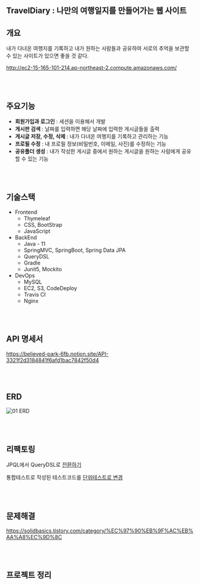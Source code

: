 ## TravelDiary : 나만의 여행일지를 만들어가는 웹 사이트

## 개요

내가 다녀온 여행지를 기록하고 내가 원하는 사람들과 공유하여 서로의 추억을 보관할 수 있는 사이트가 있으면 좋을 것 같다.

http://ec2-15-165-101-214.ap-northeast-2.compute.amazonaws.com/

<br>

<br>

## 주요기능

- **회원가입과 로그인** : 세션을 이용해서 개발
- **게시판 검색** : 날짜를 입력하면 해당 날짜에 입력한 게시글들을 출력
- **게시글 저장, 수정, 삭제** : 내가 다녀온 여행지를 기록하고 관리하는 기능
- **프로필 수정** : 내 프로필 정보(비밀번호, 이메일, 사진)를 수정하는 기능
- **공유폴더 생성** : 내가 작성한 게시글 중에서 원하는 게시글을 원하는 사람에게 공유할 수 있는 기능

<br>

<br>

## 기술스택

- Frontend
  - Thymeleaf
  - CSS, BootStrap
  - JavaScript
- BackEnd
  - Java - 11
  - SpringMVC, SpringBoot, Spring Data JPA
  - QueryDSL
  - Gradle
  - Junit5, Mockito
- DevOps
  - MySQL
  - EC2, S3, CodeDeploy
  - Travis CI
  - Nginx


<br>

<br>

## API 명세서

https://believed-park-6fb.notion.site/API-3321f2d3184841f6afd1bac7842f50d4

<br>

<br>

## ERD
![01  ERD](https://user-images.githubusercontent.com/63215089/176001251-6a384cd2-bb78-411d-86ba-faa13c0538b4.png)


<br>

<br>

## 리팩토링

JPQL에서 QueryDSL로 [전환하기](https://solidbasics.tistory.com/44?category=1064030)

통합테스트로 작성된 테스트코드를 [단위테스트로 변경](https://solidbasics.tistory.com/34?category=1077150)

<br>

<br>

## 문제해결

https://solidbasics.tistory.com/category/%EC%97%90%EB%9F%AC%EB%AA%A8%EC%9D%8C

<br>

<br>

## 프로젝트 정리


